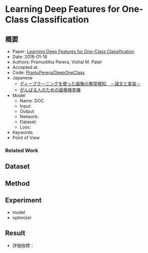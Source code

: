 # Learning Deep Features for One-Class Classification


## 概要

* Paper: [Learning Deep Features for One-Class Classification](https://arxiv.org/abs/1801.05365)
* Date: 2018-01-16
* Authors: Pramuditha Perera, Vishal M. Patel
* Accepted at:
* Code: [PramuPerera/DeepOneClass](https://github.com/PramuPerera/DeepOneClass)
* Japanese
    * [ディープラーニングを使った画像の異常検知　－論文と実装－](https://qiita.com/shinmura0/items/cfb51f66b2d172f2403b)
    * [がんばる人のための画像検査機](https://qiita.com/shinmura0/items/7f4298b75d6b788bba80)
* Model
    * Name: DOC
    * Input:
    * Output:
    * Network:
    * Dataset:
    * Loss:
* Keywords
* Point of View




### Related Work



## Dataset



## Method



## Experiment

* model
* optimizer



## Result

* 評価指標：
